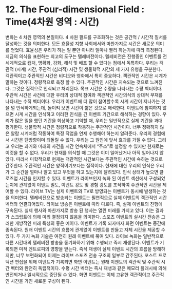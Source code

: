 # 12. The Four-dimensional Field : Time(4차원 영역 : 시간)

변화는 4 차원 영역의 본질이다. 4 차원 필드를 구조화하는 것은 공간적 / 시간적 질서를 달성하는 것을 의미한다. 모든 효율성 지향 사회에서와 마찬가지로 시간은 새로운 의미를 얻었다.
효율성은 우리가 하는 일 뿐만 아니라 얼마나 빨리 하는가에 따라 측정된다. 지금의 의식을 표현하는 최고의 도구는 텔레비전이다. 텔레비전은 진행중인 이벤트를 전 세계적으로 캡처, 명확화, 강화, 해석 및 배포 할 수 있다는 점에서 독특하다.
우리는 객관적 (시계) 시간, 주관적 (심리적) 시간 및 생물학적 시간의 세 가지 유형을 구분한다. 객관적이고 주관적인 시간은 비디오와 영화에서 특히 중요하다.
객관적인 시간은 시계가 말하는 것이다. 정량적으로 측정 할 수 있다.
주관적인 시간은 지속되는 것으로 느껴진다. 그것은 질적으로 인식되고 처리된다. 목표 시간은 수량을 나타내는 수평 벡터이다. 주관적 시간은 사건에 대한 우리의 상대적 참여와 객관적인 시간의식의 상대적 부재를 나타내는 수직 벡터이다. 우리가 이벤트에 더 많이 참여할수록 시계 시간이 지나가는 것을 덜 인식하게되는데, 돌이켜 보면 시간이 짧은 것으로 해석한다. 이벤트에 참여하지 않으면 시계 시간을 인식하고 이러한 인식을 긴 이벤트 기간으로 해석하는 경향이 있다. 우리가 많은 일을 했던 기간을 회상하고 기억할 때, 우리는 일반적으로 실제 기간을 과대 평가한다.
생물학적 시간은 정량적으로 작동하는 주관적인 시간이다. 너무 정확하지 않은 알람 시계처럼 작동하여 특정 작업을 언제 수행해야 하는지 알려준다.
우리의 경험에서 시간은 단방향이며 되돌릴 수 없다. 우리는 그 원인에 앞서 효과를 가질 수 없다. 그리고 우리는 과거와 미래의 사건을 시간 연속체에서 “주소”로 설정할 수 있지만 현재로는 이것을 할 수 없다.
우리가 현재를 의식할 때 그것은 이미 일어났거나 아직 일어나지 않았다. 따라서 미학적으로 현재는 객관적인 시간보다는 주관적인 시간에 속하는 것으로 간주한다. 주관적인 시간은 양적이기보다는 질적이다. 현재에 대한 우리의 인식은 우리가 그 순간을 얼마나 알고 있고 무엇을 하고 있는지에 달려있다. 인식 상태가 높으면 클로즈업 시간을 인지할 수 있다.
이벤트가 라이브인지 녹화 된 이벤트 섹션에서 구성되었는지에 관계없이 이벤트 밀도, 이벤트 강도 및 경험 강도를 조작하여 주관적인 시간을 제어할 수 있다.
라이브 TV는 실제 이벤트와 TV로 방영되는 이벤트가 동시에 발생하는 것을 의미한다. 텔레비전으로 방송되는 이벤트는 필연적으로 실제 이벤트의 객관적인 시간 벡터와 연결되어있다. 라이브 방송은 이벤트에 따라 다르다. 즉, 실제 이벤트의 진행에 구속된다. 실제 행사와 마찬가지로 방송 된 행사는 열린 미래를 가지고 있다. 이는 결과가 스크립트에 의해 미리 결정되지 않음을 의미한다.
스포츠 이벤트의 실시간 전송은 그러한 개방적인 미래 특성의 좋은 예이다.
이벤트가 기록 되자마자 화면 이벤트는 중간에 종속된다.
원래 이벤트 시간의 흐름에 관계없이 이벤트를 만들고 자체 시간을 제공할 수 있다. 두 가지 녹화 기술은 여전히 원래 이벤트에 묶여 있다. 라이브 녹화는 일반적으로 다른 시간대의 텔레비전 방송을 동기화하기 위해 수행되고 즉시 재생된다.
이벤트가 기록되면 미적 엔트로피의 영향을 받는다. 즉석 재생이 실제 이벤트 시간의 흐름을 방해하지만, 너무 보편화되어 이제는 라이브 스포츠 전송 구조의 일부로 간주된다.
포스트 프로덕션 편집을 위해 이벤트가 기록되면 화면 이벤트는 원래 이벤트의 객관적 및 주관적 시간 벡터와 완전히 독립적이다. 수평 시간 벡터는 즉시 재생과 같은 메모리 플래시에 의해 반전되거나 일시적으로 중단될 수 있다. 화면 이벤트는 이제 고유한 객관적이고 주관적인 시간을 가진 새로운 구성이 된다.
